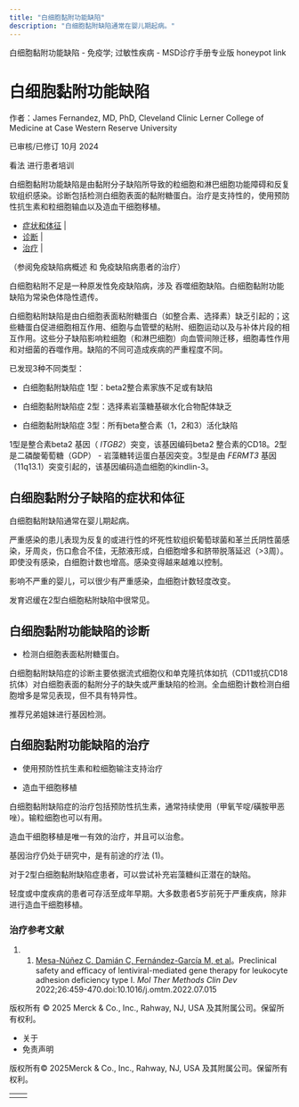 ```yaml
---
title: "白细胞黏附功能缺陷"
description: "白细胞黏附缺陷通常在婴儿期起病。"
---
```


﻿白细胞黏附功能缺陷 \- 免疫学; 过敏性疾病 \- MSD诊疗手册专业版 honeypot link

# 白细胞黏附功能缺陷

作者：James Fernandez, MD, PhD, Cleveland Clinic Lerner College of Medicine at Case Western Reserve University

已审核/已修订 10月 2024

看法 进行患者培训

白细胞黏附功能缺陷是由黏附分子缺陷所导致的粒细胞和淋巴细胞功能障碍和反复软组织感染。诊断包括检测白细胞表面的黏附糖蛋白。治疗是支持性的，使用预防性抗生素和粒细胞输血以及造血干细胞移植。

- [症状和体征](#症状和体征_v9114878_zh) \|
- [诊断](#诊断_v994684_zh) \|
- [治疗](#治疗_v994687_zh) \|

（参阅免疫缺陷病概述 和 免疫缺陷病患者的治疗）

白细胞粘附不足是一种原发性免疫缺陷病，涉及 吞噬细胞缺陷。白细胞黏附功能缺陷为常染色体隐性遗传。

白细胞粘附缺陷是由白细胞表面粘附糖蛋白（如整合素、选择素）缺乏引起的；这些糖蛋白促进细胞相互作用、细胞与血管壁的粘附、细胞运动以及与补体片段的相互作用。这些分子缺陷影响粒细胞（和淋巴细胞）向血管间隙迁移，细胞毒性作用和对细菌的吞噬作用。缺陷的不同可造成疾病的严重程度不同。

已发现3种不同类型：

- 白细胞黏附缺陷症 1型：beta2整合素家族不足或有缺陷

- 白细胞黏附缺陷症 2型：选择素岩藻糖基碳水化合物配体缺乏

- 白细胞黏附缺陷症 3型：所有beta整合素（1，2和3）活化缺陷


1型是整合素beta2 基因（ _ITGB2_）突变，该基因编码beta2 整合素的CD18。2型是二磷酸葡萄糖（GDP） - 岩藻糖转运蛋白基因突变。3型是由 _FERMT3_ 基因（11q13.1）突变引起的，该基因编码造血细胞的kindlin-3。

## 白细胞黏附分子缺陷的症状和体征

白细胞黏附缺陷通常在婴儿期起病。

严重感染的患儿表现为反复的或进行性的坏死性软组织葡萄球菌和革兰氏阴性菌感染，牙周炎，伤口愈合不佳，无脓液形成，白细胞增多和脐带脱落延迟（>3周）。即使没有感染，白细胞计数也增高。感染变得越来越难以控制。

影响不严重的婴儿，可以很少有严重感染，血细胞计数轻度改变。

发育迟缓在2型白细胞粘附缺陷中很常见。

## 白细胞黏附功能缺陷的诊断

- 检测白细胞表面粘附糖蛋白。


白细胞黏附缺陷症的诊断主要依据流式细胞仪和单克隆抗体如抗（CD11或抗CD18抗体）对白细胞表面的黏附分子的缺失或严重缺陷的检测。全血细胞计数检测白细胞增多是常见表现，但不具有特异性。

推荐兄弟姐妹进行基因检测。

## 白细胞黏附功能缺陷的治疗

- 使用预防性抗生素和粒细胞输注支持治疗

- 造血干细胞移植


白细胞黏附缺陷症的治疗包括预防性抗生素，通常持续使用（甲氧苄啶/磺胺甲恶唑）。输粒细胞也可以有用。

造血干细胞移植是唯一有效的治疗，并且可以治愈。

基因治疗仍处于研究中，是有前途的疗法 (1)。

对于2型白细胞黏附缺陷症患者，可以尝试补充岩藻糖纠正潜在的缺陷。

轻度或中度疾病的患者可存活至成年早期。大多数患者5岁前死于严重疾病，除非进行造血干细胞移植。

### 治疗参考文献

1. 1. [Mesa-Núñez C, Damián C, Fernández-García M, et al](https://pubmed.ncbi.nlm.nih.gov/36092365/)。Preclinical safety and efficacy of lentiviral-mediated gene therapy for leukocyte adhesion deficiency type I. _Mol Ther Methods Clin Dev_ 2022;26:459-470.doi:10.1016/j.omtm.2022.07.015




版权所有 © 2025
Merck & Co., Inc., Rahway, NJ, USA 及其附属公司。保留所有权利。

- 关于
- 免责声明

版权所有© 2025Merck & Co., Inc., Rahway, NJ, USA 及其附属公司。保留所有权利。

|     |     |
| --- | --- |
|  |  |